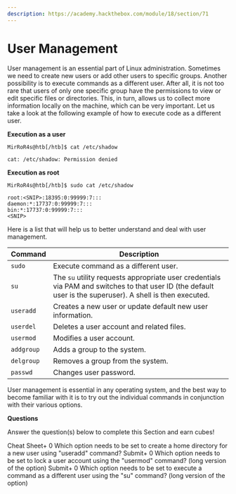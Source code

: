 ```yaml
---
description: https://academy.hackthebox.com/module/18/section/71
---
```


# User Management

User management is an essential part of Linux administration. Sometimes we need to create new users or add other users to specific groups. Another possibility is to execute commands as a different user. After all, it is not too rare that users of only one specific group have the permissions to view or edit specific files or directories. This, in turn, allows us to collect more information locally on the machine, which can be very important. Let us take a look at the following example of how to execute code as a different user.

**Execution as a user**

```shell-session
MirRoR4s@htb[/htb]$ cat /etc/shadow

cat: /etc/shadow: Permission denied
```

**Execution as root**

```shell-session
MirRoR4s@htb[/htb]$ sudo cat /etc/shadow

root:<SNIP>:18395:0:99999:7:::
daemon:*:17737:0:99999:7:::
bin:*:17737:0:99999:7:::
<SNIP>
```

Here is a list that will help us to better understand and deal with user management.

| **Command** | **Description**                                                                                                                                            |
| ----------- | ---------------------------------------------------------------------------------------------------------------------------------------------------------- |
| `sudo`      | Execute command as a different user.                                                                                                                       |
| `su`        | The `su` utility requests appropriate user credentials via PAM and switches to that user ID (the default user is the superuser). A shell is then executed. |
| `useradd`   | Creates a new user or update default new user information.                                                                                                 |
| `userdel`   | Deletes a user account and related files.                                                                                                                  |
| `usermod`   | Modifies a user account.                                                                                                                                   |
| `addgroup`  | Adds a group to the system.                                                                                                                                |
| `delgroup`  | Removes a group from the system.                                                                                                                           |
| `passwd`    | Changes user password.                                                                                                                                     |

User management is essential in any operating system, and the best way to become familiar with it is to try out the individual commands in conjunction with their various options.

**Questions**

Answer the question(s) below to complete this Section and earn cubes!

Cheat Sheet+ 0  Which option needs to be set to create a home directory for a new user using "useradd" command? Submit+ 0  Which option needs to be set to lock a user account using the "usermod" command? (long version of the option) Submit+ 0  Which option needs to be set to execute a command as a different user using the "su" command? (long version of the option)
